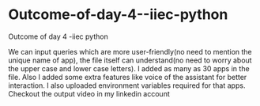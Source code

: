 # Outcome-of-day-4--iiec-python
Outcome of day 4 -iiec python

We can input queries which are more user-friendly(no need to mention the unique name of app), the file itself can understand(no need to worry about the upper case and lower case letters). I added as many as 30 apps in the file. Also I added some extra features like voice of the assistant for better interaction. I also uploaded environment variables required for that apps.
Checkout the output video in my linkedin account
